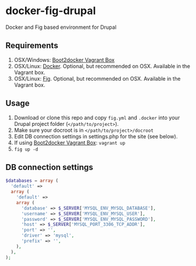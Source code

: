 # docker-fig-drupal
Docker and Fig based environment for Drupal

## Requirements
1. OSX/Windows: [Boot2docker Vagrant Box](https://github.com/blinkreaction/boot2docker-vagrant)
2. OSX/Linux: [Docker](https://www.docker.com/). Optional, but recommended on OSX. Available in the Vagrant box.
3. OSX/Linux: [Fig](http://www.fig.sh/). Optional, but recommended on OSX. Available in the Vagrant box.

## Usage
 1. Download or clone this repo and copy `fig.yml` and `.docker` into your Drupal project folder (`</path/to/project>`).
 2. Make sure your docroot is in `</path/to/project>/docroot`
 3. Edit DB connection settings in settings.php for the site (see below).
 4. If using [Boot2docker Vagrant Box](https://github.com/blinkreaction/boot2docker-vagrant): `vagrant up`
 5. `fig up -d`
 
## DB connection settings

```php
$databases = array (
  'default' => 
  array (
    'default' => 
    array (
      'database' => $_SERVER['MYSQL_ENV_MYSQL_DATABASE'],
      'username' => $_SERVER['MYSQL_ENV_MYSQL_USER'],
      'password' => $_SERVER['MYSQL_ENV_MYSQL_PASSWORD'],
      'host' => $_SERVER['MYSQL_PORT_3306_TCP_ADDR'],
      'port' => '',
      'driver' => 'mysql',
      'prefix' => '',
    ),
  ),
);

```
